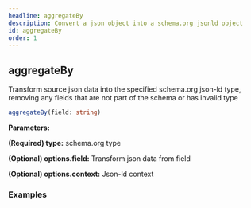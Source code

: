 ```yaml
---
headline: aggregateBy
description: Convert a json object into a schema.org jsonld object
id: aggregateBy
order: 1
---
```


## aggregateBy

<p class="lead">Transform source json data into the specified schema.org json-ld type, removing any fields that are not part of the schema or has invalid type</p>

```ts
aggregateBy(field: string)
```

__Parameters:__

<span class="text-primary">__(Required) type:__</span> schema.org type

<span class="text-primary">__(Optional) options.field:__</span> Transform json data from field

<span class="text-primary">__(Optional) options.context:__</span> Json-ld context


### __Examples__